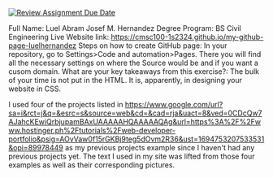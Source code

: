 [![Review Assignment Due Date](https://classroom.github.com/assets/deadline-readme-button-24ddc0f5d75046c5622901739e7c5dd533143b0c8e959d652212380cedb1ea36.svg)](https://classroom.github.com/a/GeX447Qt)



Full Name: Luel Abram Josef M. Hernandez
Degree Program: BS Civil Engineering
Live Website link: https://cmsc100-1s2324.github.io/my-github-page-luelhernandez
Steps on how to create GitHub page: In your repository, go to Settings>Code and automation>Pages. There you will find all the necessary settings on where the Source would be and if you want a cusom domain. 
What are your key takeaways from this exercise?: The bulk of your time is not put in the HTML. It is, apparently, in designing your website in CSS.

I used four of the projects listed in https://www.google.com/url?sa=i&rct=j&q=&esrc=s&source=web&cd=&cad=rja&uact=8&ved=0CDcQw7AJahcKEwiQrbjupamBAxUAAAAAHQAAAAAQAg&url=https%3A%2F%2Fwww.hostinger.ph%2Ftutorials%2Fweb-developer-portfolio&psig=AOvVaw0f15rGKBj9teg5dOvm2R36&ust=1694753207533531&opi=89978449 as my previous projects example since I haven't had any previous projects yet. The text I used in my site was lifted from those four examples as well as their corresponding pictures.